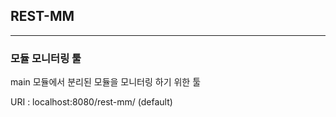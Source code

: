 
## REST-MM 

--- 
###  모듈 모니터링 툴 


main 모듈에서 분리된 모듈을 모니터링 하기 위한 툴

URI : localhost:8080/rest-mm/ (default)